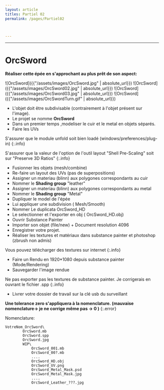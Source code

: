 ```yaml
---
layout: article
titles: Partiel 02
permalink: /pages/Partiel02



---
```


_____


# OrcSword

**Réaliser cette épée en s'approchant au plus prêt de son aspect:**


![OrcSword]({{"/assets/images/OrcSword.jpg" | absolute_url}})
![OrcSword]({{"/assets/images/OrcSword02.jpg" | absolute_url}})
![OrcSword]({{"/assets/images/OrcSword03.jpg" | absolute_url}})
![OrcSword]({{"/assets/images/OrcSwordTurn.gif" | absolute_url}})


* L'objet doit être subdivisable (contrairement à l'objet présent sur l'image).
* Le projet se nomme **OrcSword**
* Dans un premier temps ,modeliser le cuir et le metal en objets séparés.
* Faire les UVs

S'assurer que le module unfold soit bien loadé (windows/preferences/plug-in)
{:.info}

S'assurer que la valeur de l'option de l'outil layout "Shell Pre-Scaling" soit sur "Preserve 3D Ratios"
{:.info}

* Fusionner les objets (mesh/combine)
* Re-faire un layout des UVs (pas de superpositions)
* Assigner un materiau (blinn) aux polygones correspondants au cuir 
* Nommer le **Shading group** "leather"
* Assigner un materiau (blinn) aux polygones correspondants au metal
* Nommer le **Shading group** "Metal"
* Dupliquer le model de l'épée
* Lui appliquer une subdivision ( Mesh/Smooth)
* Nommer Le duplicata OrcSword_HD
* Le selectionner et l'exporter en obj ( OrcSword_HD.obj)
* Ouvrir Substance Painter
* Importer son objet (file/new) + Document resolution 4096
* Enregistrer votre projet.
* Réaliser les textures et matériaux dans substance painter et photoshop (zbrush non admis)

Vous pouvez télécharger des textures sur internet
{:.info}

* Faire un Rendu en 1920*1080 depuis substance painter  (Mode/Rendering)
* Sauvegarder l'image rendue

Ne pas exporter pas les textures de substance painter. Je corrigerais en ouvrant le fichier .spp
{:.info}

* Livrer votre dossier de travail sur la clé usb du surveillant


**Une tolerance zero s'appliquera à la nomenclature. (mauvaise nomenclature-> je ne corrige même pas -> 0 )**
{:.error}

Nomenclature:
~~~~~~
VotreNom_OrcSword\
		OrcSword.mb
		OrcSword.spp
		OrcSword.jpg
		WIP\	
			OrcSword_001.mb
			OrcSword_00?.mb
			....
			OrcSword_HD.obj
			OrcSword_UV.png
			OrcSword_Metal_Mask.psd
			OrcSword_Metal_Mask.jpg
			....
			OrcSword_Leather_???.jpg
~~~~~~



